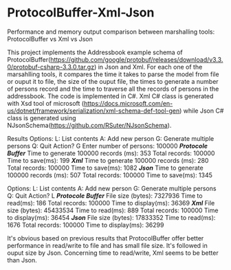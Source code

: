 # ProtocolBuffer-Xml-Json
Performance and memory output comparison between marshalling tools: ProtocolBuffer vs Xml vs Json

This project implements the Addressbook example schema of ProtocolBuffer(https://github.com/google/protobuf/releases/download/v3.3.0/protobuf-csharp-3.3.0.tar.gz) in Json and Xml. For each one of the marsahlling tools, it compares the time it takes to parse the model from file or ouput it to file, the size of the ouput file, the times to generate a number of persons record and the time to traverse all the records of persons in the addressbook.
The code is implemented in C#. Xml C# class is generated with Xsd tool of microsoft (https://docs.microsoft.com/en-us/dotnet/framework/serialization/xml-schema-def-tool-gen) while Json C# class is generated using NJsonSchema(https://github.com/RSuter/NJsonSchema).

Results
Options:
  L: List contents
  A: Add new person
  G: Generate multiple persons
  Q: Quit
Action? G
Enter number of persons:
100000
*****Protocole Buffer*****
Time to generate 100000 records (ms): 353
Total records: 100000
Time to save(ms): 199
*****Xml*****
Time to generate 100000 records (ms): 280
Total records: 100000
Time to save(ms): 1082
*****Json*****
Time to generate 100000 records (ms): 507
Total records: 100000
Time to save(ms): 1345

Options:
  L: List contents
  A: Add new person
  G: Generate multiple persons
  Q: Quit
Action? L
*****Protocole Buffer*****
File size (bytes): 7327936
Time to read(ms): 186
Total records: 100000
Time to display(ms): 36369
*****Xml*****
File size (bytes): 45433534
Time to read(ms): 889
Total records: 100000
Time to display(ms): 36454
*****Json*****
File size (bytes): 17833352
Time to read(ms): 1676
Total records: 100000
Time to display(ms): 36299

It's obvious based on previous results that ProtocolBuffer offer better performance in read/write to file and has small file size. It's followed in ouput size by Json. Concerning time to read/write, Xml seems to be better than Json.
